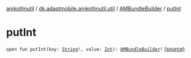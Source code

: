[amkotlinutil](../../index.md) / [dk.adaptmobile.amkotlinutil.util](../index.md) / [AMBundleBuilder](index.md) / [putInt](./put-int.md)

# putInt

`open fun putInt(key: `[`String`](https://kotlinlang.org/api/latest/jvm/stdlib/kotlin/-string/index.html)`!, value: `[`Int`](https://kotlinlang.org/api/latest/jvm/stdlib/kotlin/-int/index.html)`): `[`AMBundleBuilder`](index.md)`!` [(source)](https://github.com/adaptmobile-organization/amkotlinutil/tree/master/amkotlinutil/src/main/java/dk/adaptmobile/amkotlinutil/util/AMBundleBuilder.java#L103)
